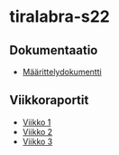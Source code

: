# tiralabra-s22

## Dokumentaatio

- [Määrittelydokumentti](https://github.com/mikeessi/tiralabra/blob/main/Dokumentaatio/maarittelydokumentti.md)

## Viikkoraportit

- [Viikko 1](https://github.com/mikeessi/tiralabra/blob/main/Dokumentaatio/Viikkoraportti_1.md)
- [Viikko 2](https://github.com/mikeessi/tiralabra/blob/main/Dokumentaatio/Viikkoraportti_2.md)
- [Viikko 3](https://github.com/mikeessi/tiralabra/blob/main/Dokumentaatio/Viikkoraportti_3.md)
